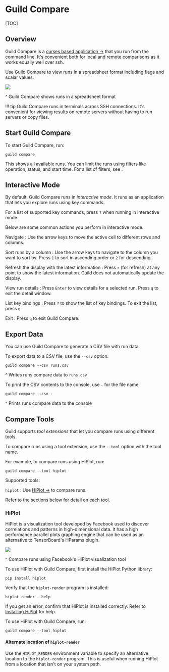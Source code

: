 # Guild Compare

[TOC]

## Overview

Guild Compare is a [curses based application
->](https://en.wikipedia.org/wiki/Curses_(programming_library)) that
you run from the command line. It's convenient both for local and
remote comparisons as it works equally well over ssh.

Use Guild Compare to view runs in a spreadsheet format including flags
and scalar values.

![](/assets/img/compare-feature-2.png)

^ Guild Compare shows runs in a spreadsheet format

!!! tip
    Guild Compare runs in terminals across SSH connections. It's
    convenient for viewing results on remote servers without having to
    run servers or copy files.

## Start Guild Compare

To start Guild Compare, run:

``` command
guild compare
```

This shows all available runs. You can limit the runs using filters
like operation, status, and start time. For a list of filters, see
[](cmd:compare).

## Interactive Mode

By default, Guild Compare runs in *interactive mode*. It runs as an
application that lets you explore runs using key commands.

For a list of supported key commands, press `?` when running in
interactive mode.

Below are some common actions you perform in interactive mode.

Navigate
: Use the arrow keys to move the active cell to different rows and
  columns.

Sort runs by a column
: Use the arrow keys to navigate to the column you want to sort by.
  Press `1` to sort in ascending order or `2` for descending.

Refresh the display with the latest information
: Press `r` (for refresh) at any point to show the latest
  information. Guild does not automatically update the display.

View run details
: Press `Enter` to view details for a selected run. Press `q` to exit
  the detail window.

List key bindings
: Press `?` to show the list of key bindings. To exit the list, press
  `q`.

Exit
: Press `q` to exit Guild Compare.

## Export Data

You can use Guild Compare to generate a CSV file with run data.

To export data to a CSV file, use the `--csv` option.

``` command
guild compare --csv runs.csv
```

^ Writes runs compare data to `runs.csv`

To print the CSV contents to the console, use ``-`` for the file name:

``` command
guild compare --csv -
```

^ Prints runs compare data to the console

## Compare Tools

Guild supports *tool extensions* that let you compare runs using
different tools.

To compare runs using a tool extension, use the `--tool` option with
the tool name.

For example, to compare runs using HiPlot, run:

``` command
guild compare --tool hiplot
```

Supported tools:

`hiplot`
: Use [HiPlot ->](https://facebookresearch.github.io/hiplot/) to
  compare runs.

Refer to the sections below for detail on each tool.

### HiPlot

HiPlot is a visualization tool developed by Facebook used to discover
correlations and patterns in high-dimensional data. It has a high
performance parallel plots graphing engine that can be used as an
alternative to TensorBoard's HParams plugin.

![](/assets/img/hiplot.png)

^ Compare runs using Facebook's HiPlot visualization tool

To use HiPlot with Guild Compare, first install the HiPlot Python
library:

``` command
pip install hiplot
```

Verify that the `hiplot-render` program is installed:

``` command
hiplot-render --help
```

If you get an error, confirm that HiPlot is installed correctly. Refer
to [Installing
HiPlot](https://facebookresearch.github.io/hiplot/getting_started.html#installing)
for help.

To use HiPlot with Guild Compare, run:

``` command
guild compare --tool hiplot
```

#### Alternate location of `hiplot-render`

Use the `HIPLOT_RENDER` environment variable to specify an alternative
location to the `hiplot-render` program. This is useful when running
HiPlot from a location that isn't on your system path.
